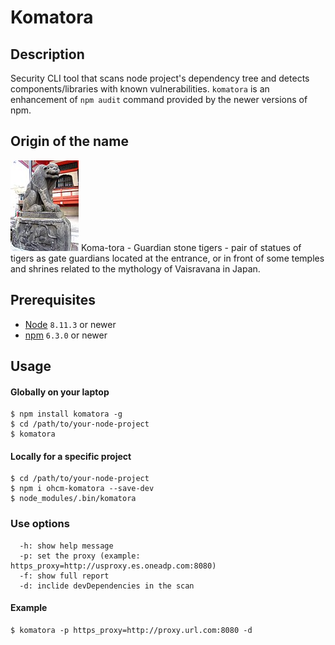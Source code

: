 # Komatora

## Description
Security CLI tool that scans node project's dependency tree and detects components/libraries with known vulnerabilities.
`komatora` is an enhancement of `npm audit` command provided by the newer versions of npm.

## Origin of the name
![Komatora - Right Tiger](assets/109px-Kagurazaka_Zenkoku-ji_koma-tora_1_Ungyo-_left.jpg "Komatora - Right Tiger") Koma-tora - Guardian stone tigers - pair of statues of tigers as gate guardians located at the entrance, or in front of some temples and shrines related to the mythology of Vaisravana in Japan.

## Prerequisites 
- [Node](https://nodejs.org) `8.11.3` or newer
- [npm](https://www.npmjs.com/get-npm) `6.3.0` or newer

## Usage
#### Globally on your laptop
```shell
$ npm install komatora -g
$ cd /path/to/your-node-project
$ komatora
```

#### Locally for a specific project
```shell
$ cd /path/to/your-node-project
$ npm i ohcm-komatora --save-dev
$ node_modules/.bin/komatora
```

### Use options
```shell
  -h: show help message
  -p: set the proxy (example: https_proxy=http://usproxy.es.oneadp.com:8080)
  -f: show full report
  -d: inclide devDependencies in the scan
```

#### Example
```shell
$ komatora -p https_proxy=http://proxy.url.com:8080 -d
```
